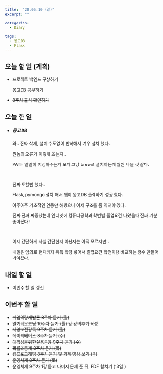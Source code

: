 ```yaml
---
title:  "20.05.10 (일)"
excerpt: ""

categories:
  - Diary

tags:
  - 몽고DB
  - Flask
---
```


## 오늘 할 일 (계획)

- 프로젝트 백엔드 구상하기

  몽고DB 공부하기

- ~~8주차 출석 확인하기~~


## 오늘 한 일

- ##### 몽고 DB

  와.. 진짜 삭제, 설치 수도없이 반복해서 겨우 설치 했다.

  뭔놈의 오류가 이렇게 뜨는지..

  PATH 일일히 지정해주는거 보다 그냥 brew로 설치하는게 훨씬 나을 것 같다.
  
  <br>
  
  진짜 토할뻔 했다..
  
  Flask, pymongo 설치 해서 웹에 몽고DB 출력하기 성공 했다.
  
  아주아주 기초적인 연동만 해봤으니 이제 구조를 좀 익혀야 겠다.
  
  진짜 진짜 짜증났는데 인터넷에 컴퓨터공학과 학번별 졸업요건 나왔을때 진짜 기분 좋아졌다 !
  
  <br>
  
  이제 간단하게 사실 간단한지 아닌지는 아직 모르지만..
  
  내일은 임의로 현재까지 취득 학점 넣어서 졸업요건 학점이랑 비교하는 함수 만들어 봐야겠다.

## 내일 할 일

- 이번주 할 일 갱신

## 이번주 할 일

- ~~취업역량개발론 8주차 듣기 (월)~~
- ~~알기쉬운코딩 10주차 듣기 (월) 및 강의후기 작성~~
- ~~서양고전강독 9주차 듣기 (월)~~
- ~~데이터베이스 8주차 듣기 (수)~~
- ~~대학생을위한실용금융 9주차 듣기 (수)~~
- ~~확률과통계 8주차 듣기 (목)~~
- ~~웹프로그래밍 8주차 듣기 및 과제 영상 보기 (금)~~
- ~~운영체제 8주차 듣기 (토)~~
- 운영체제 9주차 1강 듣고 나머지 문제 푼 뒤, PDF 합치기 (13일 )
